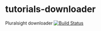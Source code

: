 # tutorials-downloader
Pluralsight downloader
[![Build Status](https://dev.azure.com/Matrixean-SpicyCoder/Pluralsight-Downloader/_apis/build/status/Pluralsight-Downloader-.NET%20Desktop-CI?branchName=master)](https://dev.azure.com/Matrixean-SpicyCoder/Pluralsight-Downloader/_build/latest?definitionId=4&branchName=master)
